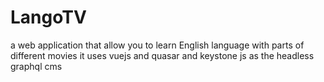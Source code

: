# LangoTV
a web application that allow you to learn English language with parts of different movies it uses vuejs and quasar and keystone js as the headless graphql cms

